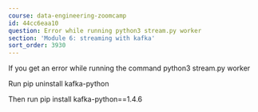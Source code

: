 ```yaml
---
course: data-engineering-zoomcamp
id: 44cc6eaa10
question: Error while running python3 stream.py worker
section: 'Module 6: streaming with kafka'
sort_order: 3930
---
```


If you get an error while running the command python3 stream.py worker

Run pip uninstall kafka-python

Then run pip install kafka-python==1.4.6

